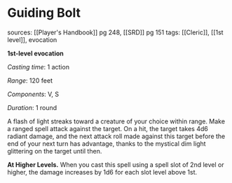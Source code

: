 # Guiding Bolt
sources: [[Player's Handbook]] pg 248, [[SRD]] pg 151
tags: [[Cleric]], [[1st level]], evocation

**1st-level evocation**

*Casting time*: 1 action

*Range*: 120 feet

*Components*: V, S

*Duration*: 1 round

A flash of light streaks toward a creature of your choice within range. Make a ranged spell attack against the target. On a hit, the target takes 4d6 radiant damage, and the next attack roll made against this target before the end of your next turn has advantage, thanks to the mystical dim light glittering on the target until then. 

**At Higher Levels.** When you cast this spell using a spell slot of 2nd level or higher, the damage increases by 1d6 for each slot level above 1st.
